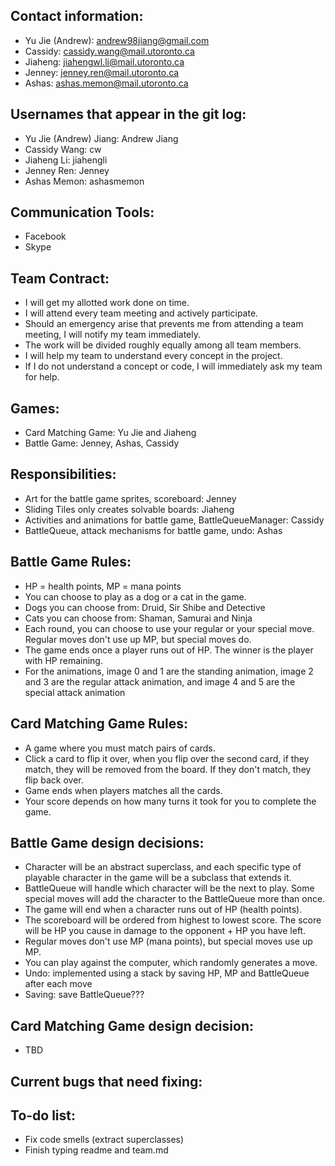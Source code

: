 ## Contact information:
* Yu Jie (Andrew): andrew98jiang@gmail.com
* Cassidy: cassidy.wang@mail.utoronto.ca
* Jiaheng: jiahengwl.li@mail.utoronto.ca
* Jenney: jenney.ren@mail.utoronto.ca
* Ashas: ashas.memon@mail.utoronto.ca

## Usernames that appear in the git log:
* Yu Jie (Andrew) Jiang: Andrew Jiang
* Cassidy Wang: cw
* Jiaheng Li: jiahengli
* Jenney Ren: Jenney
* Ashas Memon: ashasmemon

## Communication Tools:
* Facebook
* Skype

## Team Contract:
* I will get my allotted work done on time.
* I will attend every team meeting and actively participate.
* Should an emergency arise that prevents me from attending a team meeting, I will notify my team immediately.
* The work will be divided roughly equally among all team members.
* I will help my team to understand every concept in the project.
* If I do not understand a concept or code, I will immediately ask my team for help.

## Games:
* Card Matching Game: Yu Jie and Jiaheng
* Battle Game: Jenney, Ashas, Cassidy

## Responsibilities:
* Art for the battle game sprites, scoreboard: Jenney
* Sliding Tiles only creates solvable boards: Jiaheng
* Activities and animations for battle game, BattleQueueManager: Cassidy
* BattleQueue, attack mechanisms for battle game, undo: Ashas


## Battle Game Rules:
* HP = health points, MP = mana points
* You can choose to play as a dog or a cat in the game. 
* Dogs you can choose from: Druid, Sir Shibe and Detective
* Cats you can choose from: Shaman, Samurai and Ninja
* Each round, you can choose to use your regular or your special move. Regular moves don't use up MP, but special moves do. 
* The game ends once a player runs out of HP. The winner is the player with HP remaining. 
* For the animations, image 0 and 1 are the standing animation, image 2 and 3 are the regular attack
  animation, and image 4 and 5 are the special attack animation
 

## Card Matching Game Rules:
* A game where you must match pairs of cards.
* Click a card to flip it over, when you flip over the second card, if they match, they will be removed from the board. If they
don't match, they flip back over.
* Game ends when players matches all the cards.
* Your score depends on how many turns it took for you to complete the game.

## Battle Game design decisions:
* Character will be an abstract superclass, and each specific type of playable character in the game will be a subclass that extends it.
* BattleQueue will handle which character will be the next to play. Some special moves will add the character to the BattleQueue more than once. 
* The game will end when a character runs out of HP (health points). 
* The scoreboard will be ordered from highest to lowest score. The score will be HP you cause in damage to the opponent + HP you have left. 
* Regular moves don't use MP (mana points), but special moves use up MP. 
* You can play against the computer, which randomly generates a move. 
* Undo: implemented using a stack by saving HP, MP and BattleQueue after each move
* Saving: save BattleQueue???

## Card Matching Game design decision:
* TBD

## Current bugs that need fixing:

## To-do list:
* Fix code smells (extract superclasses)
* Finish typing readme and team.md



